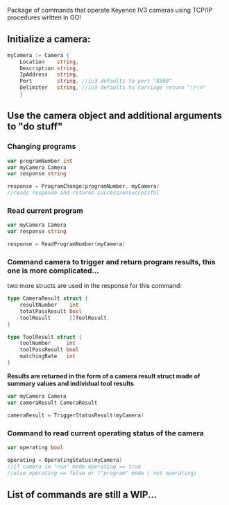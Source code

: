Package of commands that operate Keyence IV3 cameras using TCP/IP procedures written in GO!

## Initialize a camera:
```go
myCamera := Camera {
    Location    string,
    Description string,
    IpAddress   string,
    Port        string, //iv3 defaults to port "8500"
    Delimiter   string, //iv3 defaults to carriage return "\r\n"
    }
```
## Use the camera object and additional arguments to "do stuff"

### Changing programs
```go
var programNumber int
var myCamera Camera
var response string

response = ProgramChange(programNumber, myCamera)
//reads response and returns success/unsuccessful
```

### Read current program
```go
var myCamera Camera
var response string

response = ReadProgramNumber(myCamera)
```



### Command camera to trigger and return program results, **this one is more complicated...**

two more structs are used in the response for this command:
```go
type CameraResult struct {
    resultNumber    int
    totalPassResult bool
    toolResult      []ToolResult
}

type ToolResult struct {
    toolNumber     int
    toolPassResult bool
    matchingRate   int
}
```
**Results are returned in the form of a camera result struct made of summary values and individual tool results**
```go
var myCamera Camera
var cameraResult CameraResult

cameraResult = TriggerStatusResult(myCamera)
```
### Command to read current operating status of the camera 
```go
var operating bool

operating = OperatingStatus(myCamera)
//if camera in "run" mode operating == true
//else operating == false or ("program" mode / not operating)

```


## List of commands are still a WIP...
